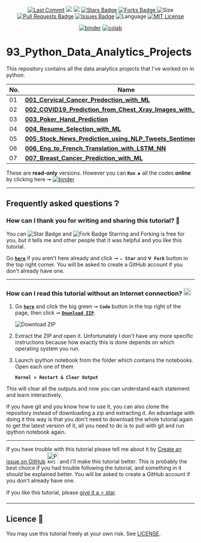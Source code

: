 <p align="center"> 
<a href="https://github.com/milaan9"><img src="https://img.shields.io/static/v1?logo=github&label=maintainer&message=milaan9&color=ff3300" alt="Last Commit"/></a> 
<!--<img src="https://badges.pufler.dev/created/milaan9/93_Python_Data_Analytics_Projects" alt="Created"/>-->
<!--<a href="https://github.com/milaan9/93_Python_Data_Analytics_Projects/graphs/commit-activity"><img src="https://img.shields.io/github/last-commit/milaan9/93_Python_Data_Analytics_Projects.svg?colorB=ff8000&style=flat" alt="Last Commit"/> </a>-->
<a href="https://github.com/milaan9/93_Python_Data_Analytics_Projects/pulse" alt="Activity"><img src="https://img.shields.io/github/commit-activity/m/milaan9/93_Python_Data_Analytics_Projects.svg?colorB=teal&style=flat" /></a> 
<a href="https://hits.seeyoufarm.com"><img src="https://hits.seeyoufarm.com/api/count/incr/badge.svg?url=https%3A%2F%2Fgithub.com%2Fmilaan9%2F93_Python_Data_Analytics_Projects&count_bg=%231DC92C&title_bg=%23555555&icon=&icon_color=%23E7E7E7&title=views&edge_flat=false"/></a>
<a href="https://github.com/milaan9/93_Python_Data_Analytics_Projects/stargazers"><img src="https://img.shields.io/github/stars/milaan9/93_Python_Data_Analytics_Projects.svg?colorB=1a53ff" alt="Stars Badge"/></a>
<a href="https://github.com/milaan9/93_Python_Data_Analytics_Projects/network/members"><img src="https://img.shields.io/github/forks/milaan9/93_Python_Data_Analytics_Projects" alt="Forks Badge"/> </a>
<img src="https://img.shields.io/github/repo-size/milaan9/93_Python_Data_Analytics_Projects.svg?colorB=CC66FF&style=flat" alt="Size"/>
<a href="https://github.com/milaan9/93_Python_Data_Analytics_Projects/pulls"><img src="https://img.shields.io/github/issues-pr/milaan9/93_Python_Data_Analytics_Projects.svg?colorB=yellow&style=flat" alt="Pull Requests Badge"/></a>
<a href="https://github.com/milaan9/93_Python_Data_Analytics_Projects/issues"><img src="https://img.shields.io/github/issues/milaan9/93_Python_Data_Analytics_Projects.svg?colorB=yellow&style=flat" alt="Issues Badge"/></a>
<img src="https://img.shields.io/github/languages/top/milaan9/93_Python_Data_Analytics_Projects.svg?colorB=996600&style=flat" alt="Language"/></a>
<a href="https://github.com/milaan9/93_Python_Data_Analytics_Projects/blob/master/LICENSE"><img src="https://img.shields.io/badge/License-MIT-blueviolet.svg" alt="MIT License"/></a> 
</p> 
<!--<img src="https://badges.pufler.dev/contributors/milaan9/01_Python_Introduction?size=50&padding=5&bots=true" alt="milaan9"/>-->

<p align="center"> 
<a href="https://mybinder.org/v2/gh/milaan9/93_Python_Data_Analytics_Projects/HEAD"><img src="https://mybinder.org/badge_logo.svg" alt="binder"/></a>
<a href="https://githubtocolab.com/milaan9/93_Python_Data_Analytics_Projects"><img src="https://colab.research.google.com/assets/colab-badge.svg" alt="colab"/></a> 
</p>    
 
# 93_Python_Data_Analytics_Projects

This repository contains all the data analytics projects that I've worked on in python.

| **No.** | **Name** | 
| ------- | -------- | 
|	01	| **[001_Cervical_Cancer_Predection_with_ML](https://github.com/milaan9/93_Python_Data_Analytics_Projects/tree/main/001_Cervical_Cancer_Predection_with_ML)** | 
|	02	| **[002_COVID19_Prediction_from_Chest_Xray_Images_with_CNN](https://github.com/milaan9/93_Python_Data_Analytics_Projects/tree/main/002_COVID19_Prediction_from_Chest_Xray_Images_with_CNN)** | 
|	03	| **[003_Poker_Hand_Prediction](https://github.com/milaan9/93_Python_Data_Analytics_Projects/tree/main/003_Poker_Hand_Prediction)** | 
|	04	| **[004_Resume_Selection_with_ML](https://github.com/milaan9/93_Python_Data_Analytics_Projects/tree/main/004_Resume_Selection_with_ML)** | 
|	05	| **[005_Stock_News_Prediction_using_NLP_Tweets_Sentiment_Analysis](https://github.com/milaan9/93_Python_Data_Analytics_Projects/tree/main/005_Stock_News_Prediction_using_NLP_Tweets_Sentiment_Analysis)** | 
|	06	| **[006_Eng_to_French_Translation_with_LSTM_NN](https://github.com/milaan9/93_Python_Data_Analytics_Projects/tree/main/006_Eng_to_French_Translation_with_LSTM_NN)** | 
|	07	| **[007_Breast_Cancer_Prediction_with_ML](https://github.com/milaan9/93_Python_Data_Analytics_Projects/tree/main/007_Breast_Cancer_Prediction_with_ML)** | 


These are **read-only** versions. However you can **`Run ▶`**  all the codes **online** by clicking here ➞ <a href="https://mybinder.org/v2/gh/milaan9/93_Python_Data_Analytics_Projects/HEAD"><img src="https://mybinder.org/badge_logo.svg" alt="binder"/></a>

---

## Frequently asked questions ❔

### How can I thank you for writing and sharing this tutorial? 🌷

You can <img src="https://img.shields.io/static/v1?label=%E2%AD%90 Star &message=if%20useful&style=style=flat&color=blue" alt="Star Badge"/> and <img src="https://img.shields.io/static/v1?label=%E2%B5%96 Fork &message=if%20useful&style=style=flat&color=blue" alt="Fork Badge"/> Starring and Forking is free for you, but it tells me and other people that it was helpful and you like this tutorial.

Go [**`here`**](https://github.com/milaan9/93_Python_Data_Analytics_Projects) if you aren't here already and click ➞ **`✰ Star`** and **`ⵖ Fork`** button in the top right corner. You will be asked to create a GitHub account if you don't already have one.

---

### How can I read this tutorial without an Internet connection? <img alt="GIF" src="https://github.com/TheDudeThatCode/TheDudeThatCode/blob/master/Assets/hmm.gif" width="20" />

1. Go [**`here`**](https://github.com/milaan9/93_Python_Data_Analytics_Projects) and click the big green ➞ **`Code`** button in the top right of the page, then click ➞ [**`Download ZIP`**](https://github.com/milaan9/93_Python_Data_Analytics_Projects/archive/refs/heads/main.zip).

    ![Download ZIP](img/dnld_rep.png)

2. Extract the ZIP and open it. Unfortunately I don't have any more specific instructions because how exactly this is done depends on which operating system you run.
    
3. Launch ipython notebook from the folder which contains the notebooks. Open each one of them
  
    **`Kernel > Restart & Clear Output`**
    
This will clear all the outputs and now you can understand each statement and learn interactively.

If you have git and you know how to use it, you can also clone the repository instead of downloading a zip and extracting it. An advantage with doing it this way is that you don't need to download the whole tutorial again to get the latest version of it, all you need to do is to pull with git and run ipython notebook again.

---

If you have trouble with this tutorial please tell me about it by [Create an issue on GitHub](https://github.com/milaan9/93_Python_Data_Analytics_Projects/issues/new) <img alt="PNG" width="30px"  src="https://user-images.githubusercontent.com/48193918/124397909-86858c80-dd30-11eb-803c-9650d9c4a927.png" /></h3> and I'll make this tutorial better. This is probably the best choice if you had trouble following the tutorial, and something in it should be explained better. You will be asked to create a GitHub account if you don't already have one.

If you like this tutorial, please [give it a ⭐ star](https://github.com/milaan9/93_Python_Data_Analytics_Projects).

---

## Licence 📜

You may use this tutorial freely at your own risk. See [LICENSE](./LICENSE).
